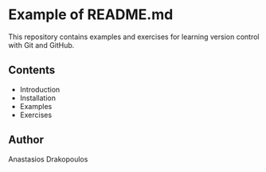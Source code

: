 # Example of README.md

This repository contains examples and exercises for learning version control with Git and GitHub.

## Contents
- Introduction
- Installation
- Examples
- Exercises

## Author
Anastasios Drakopoulos

